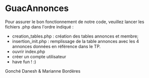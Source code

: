 # GuacAnnonces

Pour assurer le bon fonctionnement de notre code, veuillez lancer les fichiers .php dans l'ordre indiqué : 

- creation_tables.php : création des tables annonces et membre; 
- insertion_init.php : remplissage de la table annonces avec les 4 annonces données en référence dans le TP. 
- ouvrir index.php
- créer un compte utilisateur 
- have fun ! :) 


Gonché Danesh & Marianne Bordères 